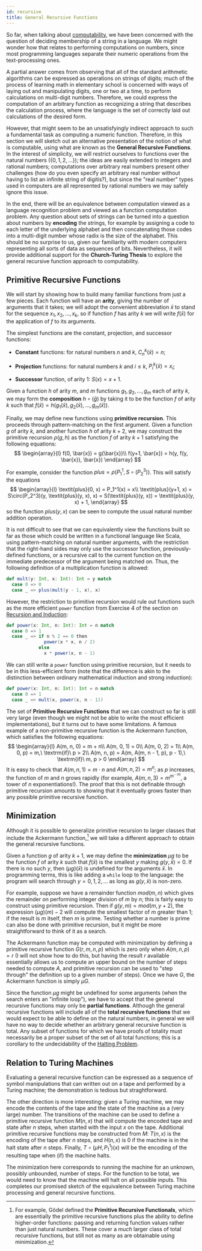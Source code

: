 ```yaml
---
id: recursive
title: General Recursive Functions
---
```


So far, when talking about [computability](../lang/computability.md), we have been concerned with the question of deciding membership of a string in a language.
We might wonder how that relates to performing computations on numbers, since most programming languages separate their numeric operations from the text-processing ones.

A partial answer comes from observing that all of the standard arithmetic algorithms can be expressed as operations on strings of digits; much of the process of learning math in elementary school is concerned with ways of laying out and manipulating digits, one or two at a time, to perform calculations on multi-digit numbers.
Therefore, we could express the computation of an arbitrary function as recognizing a string that describes the calculation process, where the language is the set of correctly laid out calculations of the desired form.

However, that might seem to be an unsatisfyingly indirect approach to such a fundamental task as computing a numeric function.
Therefore, in this section we will sketch out an alternative presentation of the notion of what is computable, using what are known as the **General Recursive Functions**.
In the interest of simplicity, we will restrict ourselves to functions over the natural numbers ($\{0, 1, 2, \ldots\}$); the ideas are easily extended to integers and rational numbers; computations over arbitrary real numbers present other challenges (how do you even specify an arbitrary real number without having to list an infinite string of digitis?), but since the "real number" types used in computers are all represented by rational numbers we may safely ignore this issue.

In the end, there will be an equivalence between computation viewed as a language recognition problem and viewed as a function computation problem.
Any question about sets of strings can be turned into a question about numbers by **encoding** the strings, for example by assigning a code to each letter of the underlying alphabet and then concatenating those codes into a multi-digit number whose radix is the size of the alphabet.
This should be no surprise to us, given our familiarity with modern computers representing all sorts of data as sequences of bits.
Nevertheless, it will provide additional support for the **Church-Turing Thesis** to explore the general recursive function approach to computability.

## Primitive Recursive Functions

We will start by showing how to build many familiar functions from just a few pieces.
Each function will have an **arity**, giving the number of arguments that it takes; we will adopt the convenient abbreviation $\bar{x}$ to stand for the sequence $x_1, x_2, \ldots, x_k$, so if function $f$ has arity $k$ we will write $f(\bar{x})$ for the application of $f$ to its arguments.

The simplest functions are the constant, projection, and successor functions:

* **Constant** functions: for natural numbers $n$ and $k$, $C_n^k(\bar{x}) = n$;

* **Projection** functions: for natural numbers $k$ and $i\leq k$, $P_i^k(\bar{x}) = x_i$;

* **Successor** function, of arity 1: $S(x) = x+1$.

Given a function $h$ of arity $m$, and $m$ functions $g_1, g_2, \ldots, g_m$ each of arity $k$, we may form the **composition** $h\circ(\bar{g})$ by taking it to be the function $f$ of arity $k$ such that $f(\bar{x}) = h(g_1(\bar{x}), g_2(\bar{x}), \ldots, g_m(\bar{x}))$.

Finally, we may define new functions using **primitive recursion**.
This proceeds through pattern-matching on the first argument.
Given a function $g$ of arity $k$, and another function $h$ of arity $k+2$, we may construct the primitive recursion $\rho(g, h)$ as the function $f$ of arity $k+1$ satisfying the following equations:
$$
    \begin{array}{l}
    f(0, \bar{x}) = g(\bar{x})\\
    f(y+1, \bar{x}) = h(y, f(y, \bar{x}), \bar{x})
    \end{array}
$$

For example, consider the function $\textit{plus} = \rho(P_1^1, S\circ(P_2^3))$.
This will satisfy the equations
$$
    \begin{array}{l}
    \textit{plus}(0, x) = P_1^1(x) = x\\
    \textit{plus}(y+1, x) = S\circ(P_2^3)(y, \textit{plus}(y, x), x) = S(\textit{plus}(y, x)) = \textit{plus}(y, x) + 1,
    \end{array}
$$
so the function $\textit{plus}(y, x)$ can be seen to compute the usual natural number addition operation.

It is not difficult to see that we can equivalently view the functions built so far as those which could be written in a functional language like Scala, using pattern-matching on natural number arguments, with the restriction that the right-hand sides may only use the successor function, previously-defined functions, or a recursive call to the current function on the immediate predecessor of the argument being matched on.
Thus, the following definition of a multiplication function is allowed:
```scala
def mult(y: Int, x: Int): Int = y match
  case 0 => 0
  case _ => plus(mult(y - 1, x), x)
```

However, the restriction to primitive recursion would rule out functions such as the more efficient `power` function from Exercise 4 of the section on [Recursion and Induction](../logic/recursion.md):
```scala
def power(x: Int, n: Int): Int = n match
  case 0 => 1
  case _ => if n % 2 == 0 then
              power(x * x, n / 2)
            else
              x * power(x, n - 1)
```

We can still write a `power` function using primitive recursion, but it needs to be in this less-efficient form (note that the difference is akin to the distinction between ordinary mathematical induction and strong induction):
```scala
def power(x: Int, n: Int): Int = n match
  case 0 => 1
  case _ => mult(x, power(x, n - 1))
```

The set of **Primitive Recursive Functions** that we can construct so far is still very large (even though we might not be able to write the most efficient implementations), but it turns out to have some limitations.
A famous example of a non-primitive recursive function is the Ackermann function, which satisfies the following equations:
$$
\begin{array}{l}
A(m, n, 0) = m + n\\
A(m, 0, 1) = 0\\
A(m, 0, 2) = 1\\
A(m, 0, p) = m,\ \textrm{if}\ p > 2\\
A(m, n, p) = A(m, A(m, n - 1, p), p - 1),\ \textrm{if}\ m, p > 0
\end{array}
$$
It is easy to check that $A(m, n, 1) = m\cdot n$ and $A(m, n, 2) = m^n$; as $p$ increases, the function of $m$ and $n$ grows rapidly (for example, $A(m, n, 3) = m^{m^{\cdots m}}$, a tower of $n$ exponentiations!).
The proof that this is not definable through primitive recursion amounts to showing that it eventually grows faster than any possible primitive recursive function.

## Minimization

Although it is possible to generalize primitive recursion to larger classes that include the Ackermann function,[^1] we will take a different approach to obtain the general recursive functions.

Given a function $g$ of arity $k+1$, we may define the **minimization** $\mu g$ to be the function $f$ of arity $k$ such that $f(\bar{x})$ is the smallest $y$ making $g(y, \bar{x}) = 0$.
If there is no such $y$, then $(\mu g)(\bar{x})$ is undefined for the arguments $\bar{x}$.
In programming terms, this is like adding a `while` loop to the language: the program will search through $y=0, 1, 2, \ldots$ as long as $g(y, \bar{x})$ is non-zero.

For example, suppose we have a remainder function $\textit{mod}(m, n)$ which gives the remainder on performing integer division of $m$ by $n$; this is fairly easy to construct using primitive recursion.
Then if $g(y, m) = \textit{mod}(m, y + 2)$, the expression $(\mu g)(m) - 2$ will compute the smallest factor of $m$ greater than 1; if the result is $m$ itself, then $m$ is prime.
Testing whether a number is prime can also be done with primitive recursion, but it might be more straightforward to think of it as a search.

The Ackermann function may be computed with minimization by defining a primitive recursive function $G(r, m, n, p)$ which is zero only when $A(m, n, p) = r$ (I will not show how to do this, but having the result $r$ available essentially allows us to compute an upper bound on the number of steps needed to compute $A$, and primitive recursion can be used to "step through" the definition up to a given number of steps).
Once we have $G$, the Ackermann function is simply $\mu G$.

Since the function $\mu g$ might be undefined for some arguments (when the search enters an "infinite loop"), we have to accept that the general recursive functions may only be **partial functions**.
Although the general recursive functions will include all of the **total recursive functions** that we would expect to be able to define on the natural numbers, in general we will have no way to decide whether an arbitrary general recursive function is total.
Any subset of functions for which we have proofs of totality must necessarily be a proper subset of the set of all total functions; this is a corollary to the undecidability of the [Halting Problem](../lang/halting.md).

[^1]: For example, G&ouml;del defined the **Primitive Recursive Functionals**, which are essentially the primitive recursive functions plus the ability to define higher-order functions: passing and returning function values rather than just natural numbers.
These cover a _much_ larger class of total recursive functions, but still not as many as are obtainable using minimization.

## Relation to Turing Machines

Evaluating a general recursive function can be expressed as a sequence of symbol manipulations that can written out on a tape and performed by a Turing machine; the demonstration is tedious but straghtforward.

The other direction is more interesting: given a Turing machine, we may encode the contents of the tape and the state of the machine as a (very large) number.
The transitions of the machine can be used to define a primitive recursive function $M(n, x)$ that will compute the encoded tape and state after $n$ steps, when started with the input $x$ on the tape.
Additional primitive recursive functions may be constructed from $M$: $T(n, x)$ is the encoding of the tape after $n$ steps, and $H(n, x)$ is 0 if the machine is in the halt state after $n$ steps.
Finally, $T\circ(\mu H, P_1^1)(x)$ will be the encoding of the resulting tape when (if) the machine halts.

The minimization here corresponds to running the machine for an unknown, possibly unbounded, number of steps.
For the function to be total, we would need to know that the machine will halt on all possible inputs.
This completes our promised sketch of the equivalence between Turing machine processing and general recursive functions.